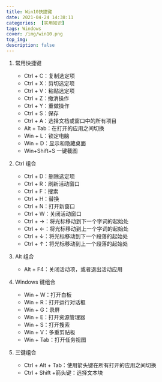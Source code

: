 ```yaml
---
title: Win10快捷键
date: 2021-04-24 14:38:11
categories:  [实用知识]
tags: Windows
cover: /img/win10.png
top_img: 
description: false
---
```


1. ​常用快捷键
   - Ctrl + C：复制选定项
   - Ctrl + X：剪切选定项
   - Ctrl + V：粘贴选定项
   - Ctrl + Z：撤消操作
   - Ctrl + Y：重做操作
   - Ctrl + S：保存
   - Ctrl + A：选择文档或窗口中的所有项目
   - Alt + Tab：在打开的应用之间切换
   - Win + L：锁定电脑
   - Win + D：显示和隐藏桌面
   - Win+Shift+S  一键截图

2. Ctrl 组合
   - Ctrl + D：删除选定项
   - Ctrl + R：刷新活动窗口
   - Ctrl + F：搜索
   - Ctrl + H：替换
   - Ctrl + N：打开新窗口
   - Ctrl + W：关闭活动窗口
   - Ctrl + →：将光标移动到下一个字词的起始处
   - Ctrl + ←：将光标移动到上一个字词的起始处
   - Ctrl + ↓：将光标移动到下一个段落的起始处
   - Ctrl + ↑：将光标移动到上一个段落的起始处

3. Alt 组合
   - Alt + F4：关闭活动项，或者退出活动应用

4. Windows 键组合
   - Win + W：打开白板
   - Win + R：打开运行对话框
   - Win + G：录屏
   - Win + E：打开资源管理器
   - Win + S：打开搜索
   - Win + V：多重剪贴板
   - Win + Tab：打开任务视图

5. 三键组合
   - Ctrl + Alt + Tab：使用箭头键在所有打开的应用之间切换
   - Ctrl + Shift +箭头键：选择文本块






